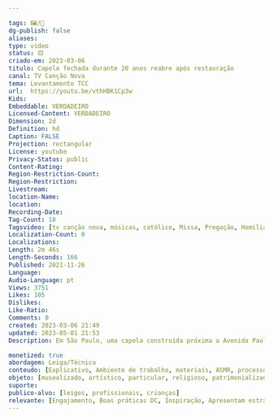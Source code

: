 ```yaml
---

tags: 🖼️/🎥️
dg-publish: false
aliases: 
type: video
status: 🟨️
criado-em: 2023-03-06
titulo: Capela fechada durante 20 anos reabre após restauração
canal: TV Canção Nova
tema: Levantamento TCC 
url:  https://youtu.be/vthHBK1Cp3w
Kids: 
Embeddable: VERDADEIRO
Licensed-Content: VERDADEIRO
Dimension: 2d
Definition: hd
Caption: FALSE
Projection: rectangular
License: youtube
Privacy-Status: public
Content-Rating: 
Region-Restriction-Count: 
Region-Restriction: 
Livestream: 
location-Name: 
location: 
Recording-Date: 
Tag-Count: 18
Tagsvideo: [tv canção nova, músicas, católico, Missa, Pregação, Homilia, brazil, missa ao vivo, live missa, Santa Missa, Canção Nova Oficial, Comunidade Canção Nova, Programação TV Canção Nova, TV Canção Nova AO VIVO, AO VIVO TV, cnnoticias, Canção Nova Notícias, Notícias Canção Nova]
Localization-Count: 0
Localizations: 
Length: 2m 46s
Length-Seconds: 166
Published: 2021-11-26
Language: 
Audio-Language: pt
Views: 3751
Likes: 105
Dislikes: 
Like-Ratio: 
Comments: 0
created: 2023-03-06 21:49
updated: 2023-05-01 21:53
Description: Em São Paulo, uma capela construída próxima a Avenida Paulista foi restaurada depois de ficar 20 anos fechada. E ela carrega muita história. Veja na reportagem de Aline Imercio e Adalberto Medrado.TV Canção Nova AO VIVO acompanhe e compartilhe nossa programação. Assine nosso conteúdo pelo Telegram.Siga o Canção Nova Notícias no instagram.✅ Inscreva-se no nosso Canal.✅ Acesse a Loja Canção Nova. Faça seu cadastro agora e seja bem-vindo à Família Canção Nova. Faça sua doação por boleto e cartão de crédito para a Canção Nova no linke ajude-nos a levar a evangelização através dos meios de comunicação. Confira as contas para depósito bancário no link 

monetized: true
abordagem: Leiga/Técnica
conteudo: [Explicativo, Ambiente de trabalho, materiais, ASMR, processos]
objeto: [musealizado, artístico, particular, religioso, patrimonializado, histórico]
suporte:
publico-alvo: [leigos, profissionais, crianças]
relevante: [Engajamento, Boas práticas DC, Inspiração, Apresentam estratégias de DC, Inovações, cibercultura]
---
```

